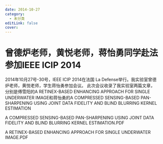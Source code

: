 ```yaml
---
date: 2014-10-27
category:
  - 未分类
editLink: false
cover: 
---
```



# 曾德炉老师，黄悦老师，蒋怡勇同学赴法参加IEEE ICIP 2014    

2014年10月27号-30号，IEEE ICIP 2014在法国 La Defense举行。我实验室曾德炉老师，黄悦老师，学生蒋怡勇参加会议。
此次会议收录了我实验室两篇文章，分别是傅雪阳的A RETINEX-BASED ENHANCING APPROACH FOR SINGLE UNDERWATER IMAGE和蒋怡勇的A COMPRESSED SENSING-BASED PAN-SHARPENING USING JOINT DATA FIDELITY AND BLIND BLURRING KERNEL ESTIMATION
<!-- more -->


A COMPRESSED SENSING-BASED PAN-SHARPENING USING JOINT DATA FIDELITY AND BLIND BLURRING KERNEL ESTIMATION.PDF

A RETINEX-BASED ENHANCING APPROACH FOR SINGLE UNDERWATER IMAGE.PDF